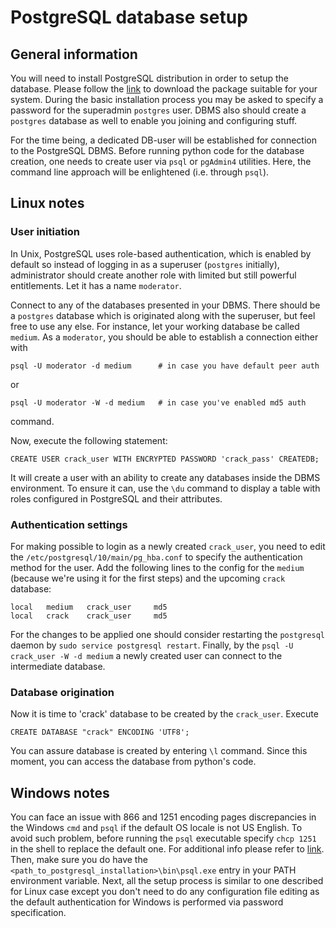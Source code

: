 # PostgreSQL database setup

## General information

You will need to install PostgreSQL distribution in order to setup the database. Please follow the
[link](https://www.postgresql.org/download/) to download the package suitable for your system.
During the basic installation process you may be asked to specify a password for the superadmin
`postgres` user. DBMS also should create a `postgres` database as well to enable you joining and configuring stuff.

For the time being, a dedicated DB-user will be established for connection to the PostgreSQL DBMS.
Before running python code for the database creation, one needs to create user via `psql` or
`pgAdmin4` utilities. Here, the command line approach will be enlightened (i.e. through `psql`).

## Linux notes

### User initiation

In Unix, PostgreSQL uses role-based authentication, which is enabled by default so instead of
logging in as a superuser (`postgres` initially), administrator should create another role with
limited but still powerful entitlements. Let it has a name `moderator`.

Connect to any of the databases presented in your DBMS. There should be a `postgres` database which
is originated along with the superuser, but feel free to use any else. For instance, let your
working database be called `medium`. As a `moderator`, you should be able to establish a connection
either with

```shell
psql -U moderator -d medium      # in case you have default peer auth
```

or

```shell
psql -U moderator -W -d medium   # in case you've enabled md5 auth
```

command.

Now, execute the following statement:

```shell
CREATE USER crack_user WITH ENCRYPTED PASSWORD 'crack_pass' CREATEDB;
```

It will create a user with an ability to create any databases inside the DBMS environment. To ensure
it can, use the `\du` command to display a table with roles configured in PostgreSQL and their
attributes.

### Authentication settings

For making possible to login as a newly created `crack_user`, you need to edit the
`/etc/postgresql/10/main/pg_hba.conf` to specify the authentication method for the user. Add the
following lines to the config for the `medium` (because we're using it for the first steps) and
the upcoming `crack` database:

```shell
local   medium   crack_user     md5
local   crack    crack_user     md5
```

For the changes to be applied one should consider restarting the `postgresql` daemon by
`sudo service postgresql restart`. Finally, by the `psql -U crack_user -W -d medium` a newly created
user can connect to the intermediate database.

### Database origination

Now it is time to 'crack' database to be created by the `crack_user`. Execute

```shell
CREATE DATABASE "crack" ENCODING 'UTF8';
```

You can assure database is created by entering `\l` command. Since this moment, you can access
the database from python's code.

## Windows notes

You can face an issue with 866 and 1251 encoding pages discrepancies in the Windows `cmd` and `psql`
if the default OS locale is not US English. To avoid such problem, before running the `psql`
executable specify `chcp 1251` in the shell to replace the default one. For additional info please
refer to [link](https://iu5bmstu.ru/index.php/PostgreSQL_-_%D0%9A%D0%B8%D1%80%D0%B8%D0%BB%D0%BB%D0%B8%D1%86%D0%B0_%D0%B2_psql_%D0%BF%D0%BE%D0%B4_Windows).
Then, make sure you do have the `<path_to_postgresql_installation>\bin\psql.exe` entry in your
PATH environment variable. Next, all the setup process is similar to one described for Linux case
except you don't need to do any configuration file editing as the default authentication for
Windows is performed via password specification.
